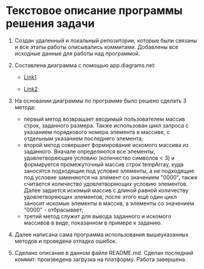 # Текстовое описание программы решения задачи

1. Создан удаленный и локальный репозитории, которые были связаны и все этапы работы описывались коммитами. Добавлены все исходные данные для работы над программой.
2. Составлена диаграмма с помощью app.diagrams.net:

    * [Link1](https://drive.google.com/file/d/1jzPSyflO4dZCAgZU20YfOmlEoRxAwph9/view?usp=sharing)

    * [Link2](https://viewer.diagrams.net/?tags=%7B%7D&highlight=0000ff&edit=_blank&layers=1&nav=1&title=Test_diagram_v1.1#Uhttps%3A%2F%2Fdrive.google.com%2Fuc%3Fid%3D1jzPSyflO4dZCAgZU20YfOmlEoRxAwph9%26export%3Ddownload)

3. На основании диаграммы по программе было решено сделать 3 метода:
    -  первый метод возвращает вводимый пользователем массив строк, заданного размера. Также использован цикл запроса с указанием порядкового номера элемента в массиве, с отдельным указанием последнего элемента;
    - второй метод совершает формирование искомого массива из заданного. Вначале определяются все элементы, удовлетворяющие условию (количество символов < 3) и формируется промежуточный массив строк tempArray, куда заносятся подходящие под условие элементы, а не подходящие под условие заменяются на элемент со значением "0000", также считается количество удовлетворяющих условию элементов. Далее задается искомый массив с длиной равной количеству удовлетворяющих элементов, после этого ещё один цикл заносит искомые элементы в массив, а элементы со значением "0000" - отбрасывает;
    - третий метод служит для вывода заданного и искомого массивов в виде, показанном в примере к заданию.
4. Далее написана сама программа использования вышеуказанных методов и проведена отладка ошибок.
5. Сделано описание в данном файле README.md. Сделан последний коммит. произведена загрузка на платформу. Работа завершена.